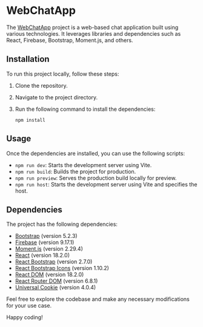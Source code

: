 # WebChatApp
The [WebChatApp](https://rifkichat.netlify.app)
project is a web-based chat application built using various technologies. It leverages libraries and dependencies such as React, Firebase, Bootstrap, Moment.js, and others. 

## Installation

To run this project locally, follow these steps:

 1. Clone the repository.
2. Navigate to the project directory.
3. Run the following command to install the dependencies:

   ```
   npm install
   ```

## Usage

Once the dependencies are installed, you can use the following scripts:

- `npm run dev`: Starts the development server using Vite.
- `npm run build`: Builds the project for production.
- `npm run preview`: Serves the production build locally for preview.
- `npm run host`: Starts the development server using Vite and specifies the host.

## Dependencies

The project has the following dependencies:

- [Bootstrap](https://getbootstrap.com) (version 5.2.3)
- [Firebase](https://firebase.google.com) (version 9.17.1)
- [Moment.js](https://momentjs.com) (version 2.29.4)
- [React](https://reactjs.org) (version 18.2.0)
- [React Bootstrap](https://react-bootstrap.github.io) (version 2.7.0)
- [React Bootstrap Icons](https://github.com/oblador/react-bootstrap-icons) (version 1.10.2)
- [React DOM](https://reactjs.org/docs/react-dom.html) (version 18.2.0)
- [React Router DOM](https://reactrouter.com) (version 6.8.1)
- [Universal Cookie](https://www.npmjs.com/package/universal-cookie) (version 4.0.4)

Feel free to explore the codebase and make any necessary modifications for your use case.

Happy coding!
